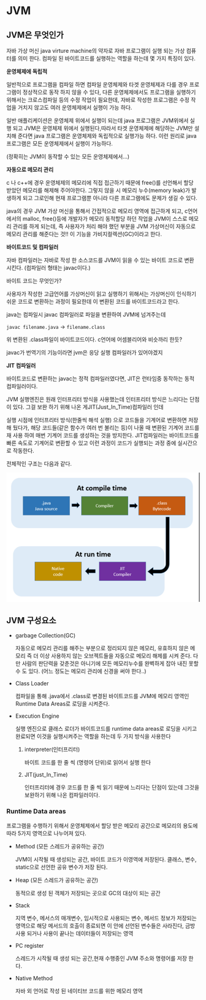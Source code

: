 # JVM

## JVM은 무엇인가

자바 가상 머신 java virture machine의 약자로 자바 프로그램이 실행 되는 가상 컴퓨터를 의미 한다. 컴파일 된 바이트코드를 실행하는 역할을 하는데 몇 가지 특징이 있다.

**운영체제에 독립적**

일반적으로 프로그램을 컴파일 하면 컴파일 운영체제와 타겟 운영체제과 다를 경우 프로그램이 정상적으로  동작 하지 않을 수 있다, 다른 운영체제에서도 프로그램을 실행하기 위해서는 크로스컴파일 등의 수정 작업이 필요한데, 자바로 작성한 프로그램은 수정 작업을 거치지 않고도 여러 운영체제에서 실행이 가능 하다. 

 일반 애플리케이션은 운영체제 위에서 실행이 되는데 java 프로그램은 JVM위에서 실행 되고 JVM은 운영체제 위에서 실행된다,따라서 타겟 운영체제에 해당하는 JVM만 설치해 준다면 java 프로그램은 운영체제와 독립적으로 실행가능 하다. 이런 원리로 java 프로그램은 모든 운영체제에서 실행이 가능하다. 

(정확히는 JVM이 동작할 수 있는 모든 운영체제에서...)

**자동으로 메모리 관리**

c 나 c++에 경우 운영체제의 메모리에 직접 접근하기 때문에 free()를 선언해서 할당 받았던 메모리를 해제해 주어야한다. 그렇지 않을 시 메모리 누수(memory leak)가 발생하게 되고 그로인해 현재 프로그램뿐 아니라 다른 프로그램에도  문제가 생길 수 있다. 

java의 경우 JVM 가상 머신을 통해서 간접적으로 메모리 영역에 접근하게 되고, c언어에서의 malloc, free()등에 개발자가 메모리 동적할당 하던 작업을 JVM이 스스로 메모리 관리를 하게 되는데, 즉 사용자가 처리 해야 했던 부분을 JVM 가상머신이 자동으로 메모리 관리를 해준다는 것!! 이 기능을 가비지컬렉션(GC)이라고 한다.

**바이트코드 및 컴파일러**

자바 컴파일러는 자바로 작성 한 소스코드를 JVM이 읽을 수 있는 바이트 코드로 변환 시킨다. (컴파일러 형태는 javac이다.)

바이트 코드는 무엇인가? 

사용자가 작성한 고급언어를 가상머신이 읽고 실행하기 위해서는 가상머신이 인식하기 쉬운 코드로 변환하는 과정이 필요한데 이 변환된 코드를 바이트코드라고 한다.

java는 컴파일시 javac 컴파일러로 파일을 변환하여 JVM에 넘겨주는데

``javac filename.java`` -> `filename.class`

위 변환된 .class파일이 바이트코드이다. c언어에 어셈블리어와 비슷까리 한듯?

javac가 번역기의 기능이라면 jvm은 응당 실행 컴파일러가 있어야겠지

**JIT 컴파일러**

바이트코드로 변환하는 javac는 정적 컴파일러였다면, JIT은 런타임중 동작하는 동적 컴파일러이다.

JVM 실행엔진은 원래 인터프리터 방식을 사용했는데 인터프리터 방식은 느리다는 단점이 있다. 그걸 보완 하기 위해 나온 게JIT(Just_In_Time)컴파일러 인데 

실행 시점에 인터프리터 방식(한줄씩 해석 실행) 으로 코드들을 기계어로 변환하면 저장해 뒀다가, 해당 코드들(같은 함수가 여러 번 불리는 등)이 나올 때 변환된 기계어 코드를 재 사용 하여 매번 기계어 코드를 생성하는 것을 방지한다. JIT컴파일러는 바이트코드를 빠른 속도로 기계어로 변환할 수 있고 이런 과정이 코드가 실행되는 과정 중에 실시간으로 작동한다.

전체적인 구조는 다음과 같다.

![java컴파일러.png](./imgs/java컴파일러.png)

## JVM 구성요소

- garbage Collection(GC)
    
    자동으로 메모리 관리를 해주는 부분으로 정리되지 않은 메모리, 유효하지 않은 메모리 즉 더 이상 사용하지 않는 오브젝트들을 자동으로 메모리 해제를 시켜 준다. 다만 사람의 판단력을 갖춘것은 아니기에 모든 메모리누수를 완벽하게 잡아 내진 못할 수 도 있다. (어느 정도는 메모리 관리에 신경을 써야 한다..)
    
- Class Loader
    
    컴파일을 통해 .java에서 .class로 변경된 바이트코드를 JVM에 메모리 영역인 Runtime Data Areas로 로딩을 시켜준다.
    
- Execution Engine
    
    실행 엔진으로 클래스 로더가 바이트코드를  runtime data areas로 로딩을 시키고 완료되면 이것을 실행시켜주는 역할을 하는데 두 가지 방식을 사용한다
    
    1. interpreter(인터프리터)
        
        바이트 코드를 한 줄 씩 (명령어 단위)로 읽어서 실행 한다
        
    2. JIT(just_In_Time)
        
        인터프리터에 경우 코드를 한 줄 씩 읽기 때문에 느리다는 단점이 있는데 그것을 보완하기 위해 나온 컴파일러이다.

### Runtime Data areas

프로그램을 수행하기 위해서 운영체제에서 할당 받은 메모리 공간으로  메모리의 용도에 따라 5가지 영역으로 나누어져 있다.

- Method (모든 스레드가 공유하는 공간)
    
    JVM이 시작될 때 생성되는 공간, 바이트 코드가 이영역에 저장된다. 클래스, 변수, static으로 선언한 공유 변수가 저장 된다. 
    
- Heap (모든 스레드가 공유하는 공간)
    
    동적으로 생성 된 객체가 저장되는 곳으로 GC의 대상이 되는 공간
    
- Stack
    
    지역 변수, 메서스의 매개변수, 임시적으로 사용되는 변수, 메서드 정보가 저장되는 영역으로 해당 메서드의 호출이 종료되면 이 안에 선언된 변수들은 사라진다, 금방 사용 되거나 사용이 끝나는 데이터들이 저장되는 영역
    
- PC register
    
    스레드가 시작될 때 생성 되는 공간,현재 수행중인 JVM 주소와 명령어를 저장 한다.
    
- Native Method
    
    자바 외 언어로 작성 된 네이티브 코드를 위한 메모리 영역